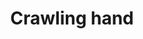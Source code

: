 ---
layout: item
title: Crawling hand
item-id: 7975
datatable: true
id: 7975
name: "Crawling hand"
members: true
lowalch: 400
highalch: 600
examine: "I should get it stuffed!"
monsters:
  - id: 448
    name: "Crawling Hand"
    members: true
    combat_level: 8
    wiki_url: "https://oldschool.runescape.wiki/w/Crawling_Hand#Level_8"
    drops:
      - quantity: "1"
        rarity: 0.002
    image: "https://oldschool.runescape.wiki/images/thumb/d/d4/Crawling_Hand.png/200px-Crawling_Hand.png?24f75"
  - id: 450
    name: "Crawling Hand"
    members: true
    combat_level: 7
    wiki_url: "https://oldschool.runescape.wiki/w/Crawling_Hand#Level_7"
    drops:
      - quantity: "1"
        rarity: 0.002
    image: "https://oldschool.runescape.wiki/images/thumb/d/d4/Crawling_Hand.png/200px-Crawling_Hand.png?24f75"
  - id: 453
    name: "Crawling Hand"
    members: true
    combat_level: 12
    wiki_url: "https://oldschool.runescape.wiki/w/Crawling_Hand#Level_12_(1)"
    drops:
      - quantity: "1"
        rarity: 0.002
    image: "https://oldschool.runescape.wiki/images/thumb/d/d4/Crawling_Hand.png/200px-Crawling_Hand.png?24f75"
  - id: 455
    name: "Crawling Hand"
    members: true
    combat_level: 11
    wiki_url: "https://oldschool.runescape.wiki/w/Crawling_Hand#Level_7"
    drops:
      - quantity: "1"
        rarity: 0.002
    image: "https://oldschool.runescape.wiki/images/thumb/d/d4/Crawling_Hand.png/200px-Crawling_Hand.png?24f75"
  - id: 7388
    name: "Crushing hand"
    members: true
    combat_level: 45
    wiki_url: "https://oldschool.runescape.wiki/w/Crushing_hand"
    drops:
      - quantity: "1"
        rarity: 0.002
    image: "https://oldschool.runescape.wiki/images/thumb/f/f1/Crushing_hand.png/250px-Crushing_hand.png?fbbd5"
---